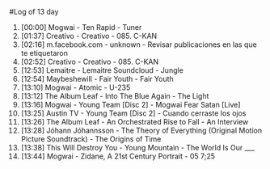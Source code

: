 #Log of 13 day

1. [00:00] Mogwai - Ten Rapid - Tuner
1. [01:37] Creativo - Creativo - 085. C-KAN
1. [02:16] m.facebook.com - unknown - Revisar publicaciones en las que te etiquetaron
1. [02:52] Creativo - Creativo - 085. C-KAN
1. [12:53] Lemaitre - Lemaitre Soundcloud - Jungle
1. [12:54] Maybeshewill - Fair Youth - Fair Youth
1. [13:10] Mogwai - Atomic - U-235
1. [13:12] The Album Leaf - Into The Blue Again - The Light
1. [13:16] Mogwai - Young Team [Disc 2] - Mogwai Fear Satan [Live]
1. [13:25] Austin TV - Young Team [Disc 2] - Cuando cerraste los ojos
1. [13:26] The Album Leaf - An Orchestrated Rise to Fall - An Interview
1. [13:28] Jóhann Jóhannsson - The Theory of Everything (Original Motion Picture Soundtrack) - The Origins of Time
1. [13:38] This Will Destroy You - Young Mountain - The World Is Our ___
1. [13:44] Mogwai - Zidane, A 21st Century Portrait - 05 7;25
